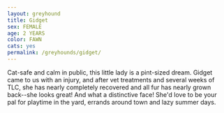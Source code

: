 ```yaml
---
layout: greyhound
title: Gidget
sex: FEMALE
age: 2 YEARS
color: FAWN
cats: yes
permalink: /greyhounds/gidget/
---
```


Cat-safe and calm in public, this little lady is a pint-sized dream. Gidget came to us with an injury, and after vet
treatments and several weeks of TLC, she has nearly completely recovered and all fur has nearly grown back--she looks
great!  And what a distinctive face!  She'd love to be your pal for playtime in the yard, errands around town and lazy
summer days.
